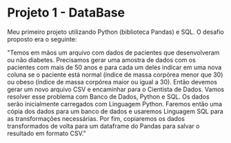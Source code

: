 # Projeto 1 - DataBase

Meu primeiro projeto utilizando Python (biblioteca Pandas) e SQL.
O desafio proposto era o seguinte:

"Temos em mãos um arquivo com dados de pacientes que desenvolveram ou não diabetes. Precisamos gerar uma amostra de dados com os pacientes com mais de 50 anos e para cada um deles indicar em uma nova coluna se o paciente está normal (índice de massa corpórea menor que 30) ou obeso (índice de massa corpórea maior ou igual a 30). Então devemos gerar um novo arquivo CSV e encaminhar para o Cientista de Dados. Vamos resolver esse problema com Banco de Dados, Python e SQL. Os dados serão inicialmente carregados com Linguagem Python. Faremos então uma cópia dos dados para um banco de dados e usaremos Linguagem SQL para as transformações necessárias. Por fim, copiaremos os dados transformados de volta para um dataframe do Pandas para salvar o resultado em formato CSV."

